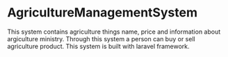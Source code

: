 # AgricultureManagementSystem
 
This system contains agriculture things name, price and information about argiculture ministry. Through this system a person can buy or sell agriculture product. This system is built with laravel framework.
